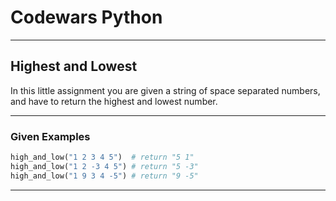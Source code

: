 # Codewars Python


---
## Highest and Lowest
In this little assignment you are given a string of space separated numbers, and have to return the highest and lowest number.

---
### Given Examples

```python
high_and_low("1 2 3 4 5")  # return "5 1"
high_and_low("1 2 -3 4 5") # return "5 -3"
high_and_low("1 9 3 4 -5") # return "9 -5"
```
---

